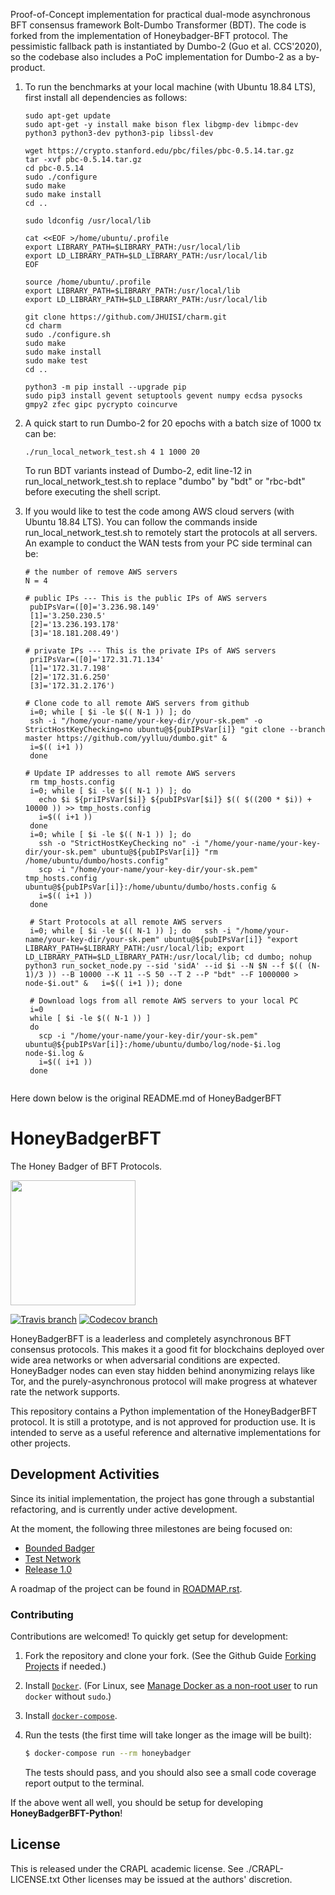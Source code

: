 Proof-of-Concept implementation for practical dual-mode asynchronous BFT consensus framework Bolt-Dumbo Transformer (BDT). 
The code is forked from the implementation of Honeybadger-BFT protocol.
The pessimistic fallback path is instantiated by Dumbo-2 (Guo et al. CCS'2020),
so the codebase also includes a PoC implementation for Dumbo-2 as a by-product.

1. To run the benchmarks at your local machine (with Ubuntu 18.84 LTS), first install all dependencies as follows:
    ```
    sudo apt-get update
    sudo apt-get -y install make bison flex libgmp-dev libmpc-dev python3 python3-dev python3-pip libssl-dev
    
    wget https://crypto.stanford.edu/pbc/files/pbc-0.5.14.tar.gz
    tar -xvf pbc-0.5.14.tar.gz
    cd pbc-0.5.14
    sudo ./configure
    sudo make
    sudo make install
    cd ..
    
    sudo ldconfig /usr/local/lib
    
    cat <<EOF >/home/ubuntu/.profile
    export LIBRARY_PATH=$LIBRARY_PATH:/usr/local/lib
    export LD_LIBRARY_PATH=$LD_LIBRARY_PATH:/usr/local/lib
    EOF
    
    source /home/ubuntu/.profile
    export LIBRARY_PATH=$LIBRARY_PATH:/usr/local/lib
    export LD_LIBRARY_PATH=$LD_LIBRARY_PATH:/usr/local/lib
     
    git clone https://github.com/JHUISI/charm.git
    cd charm
    sudo ./configure.sh
    sudo make
    sudo make install
    sudo make test
    cd ..
    
    python3 -m pip install --upgrade pip
    sudo pip3 install gevent setuptools gevent numpy ecdsa pysocks gmpy2 zfec gipc pycrypto coincurve
    ```

2. A quick start to run Dumbo-2 for 20 epochs with a batch size of 1000 tx can be:
   ```
   ./run_local_network_test.sh 4 1 1000 20
   ```
   
   To run BDT variants instead of Dumbo-2, edit line-12 in run_local_network_test.sh to replace "dumbo" by "bdt" or "rbc-bdt" before executing the shell script.

3. If you would like to test the code among AWS cloud servers (with Ubuntu 18.84 LTS). You can follow the commands inside run_local_network_test.sh to remotely start the protocols at all servers. An example to conduct the WAN tests from your PC side terminal can be:
   ```
   # the number of remove AWS servers
   N = 4
   
   # public IPs --- This is the public IPs of AWS servers
    pubIPsVar=([0]='3.236.98.149'
    [1]='3.250.230.5'
    [2]='13.236.193.178'
    [3]='18.181.208.49')
    
   # private IPs --- This is the private IPs of AWS servers
    priIPsVar=([0]='172.31.71.134'
    [1]='172.31.7.198'
    [2]='172.31.6.250'
    [3]='172.31.2.176')
   
   # Clone code to all remote AWS servers from github
    i=0; while [ $i -le $(( N-1 )) ]; do
    ssh -i "/home/your-name/your-key-dir/your-sk.pem" -o StrictHostKeyChecking=no ubuntu@${pubIPsVar[i]} "git clone --branch master https://github.com/yylluu/dumbo.git" &
    i=$(( i+1 ))
    done
   
   # Update IP addresses to all remote AWS servers 
    rm tmp_hosts.config
    i=0; while [ $i -le $(( N-1 )) ]; do
      echo $i ${priIPsVar[$i]} ${pubIPsVar[$i]} $(( $((200 * $i)) + 10000 )) >> tmp_hosts.config
      i=$(( i+1 ))
    done
    i=0; while [ $i -le $(( N-1 )) ]; do
      ssh -o "StrictHostKeyChecking no" -i "/home/your-name/your-key-dir/your-sk.pem" ubuntu@${pubIPsVar[i]} "rm /home/ubuntu/dumbo/hosts.config"
      scp -i "/home/your-name/your-key-dir/your-sk.pem" tmp_hosts.config ubuntu@${pubIPsVar[i]}:/home/ubuntu/dumbo/hosts.config &
      i=$(( i+1 ))
    done
    
    # Start Protocols at all remote AWS servers
    i=0; while [ $i -le $(( N-1 )) ]; do   ssh -i "/home/your-name/your-key-dir/your-sk.pem" ubuntu@${pubIPsVar[i]} "export LIBRARY_PATH=$LIBRARY_PATH:/usr/local/lib; export LD_LIBRARY_PATH=$LD_LIBRARY_PATH:/usr/local/lib; cd dumbo; nohup python3 run_socket_node.py --sid 'sidA' --id $i --N $N --f $(( (N-1)/3 )) --B 10000 --K 11 --S 50 --T 2 --P "bdt" --F 1000000 > node-$i.out" &   i=$(( i+1 )); done
 
    # Download logs from all remote AWS servers to your local PC
    i=0
    while [ $i -le $(( N-1 )) ]
    do
      scp -i "/home/your-name/your-key-dir/your-sk.pem" ubuntu@${pubIPsVar[i]}:/home/ubuntu/dumbo/log/node-$i.log node-$i.log &
      i=$(( i+1 ))
    done
 
   ```

Here down below is the original README.md of HoneyBadgerBFT

# HoneyBadgerBFT
The Honey Badger of BFT Protocols.

<img width=200 src="http://i.imgur.com/wqzdYl4.png"/>

[![Travis branch](https://img.shields.io/travis/initc3/HoneyBadgerBFT-Python/dev.svg)](https://travis-ci.org/initc3/HoneyBadgerBFT-Python)
[![Codecov branch](https://img.shields.io/codecov/c/github/initc3/honeybadgerbft-python/dev.svg)](https://codecov.io/github/initc3/honeybadgerbft-python?branch=dev)

HoneyBadgerBFT is a leaderless and completely asynchronous BFT consensus protocols.
This makes it a good fit for blockchains deployed over wide area networks
or when adversarial conditions are expected.
HoneyBadger nodes can even stay hidden behind anonymizing relays like Tor, and
the purely-asynchronous protocol will make progress at whatever rate the
network supports.

This repository contains a Python implementation of the HoneyBadgerBFT protocol.
It is still a prototype, and is not approved for production use. It is intended
to serve as a useful reference and alternative implementations for other projects.

## Development Activities

Since its initial implementation, the project has gone through a substantial
refactoring, and is currently under active development.

At the moment, the following three milestones are being focused on:

* [Bounded Badger](https://github.com/initc3/HoneyBadgerBFT-Python/milestone/3)
* [Test Network](https://github.com/initc3/HoneyBadgerBFT-Python/milestone/2<Paste>)
* [Release 1.0](https://github.com/initc3/HoneyBadgerBFT-Python/milestone/1)

A roadmap of the project can be found in [ROADMAP.rst](./ROADMAP.rst).


### Contributing
Contributions are welcomed! To quickly get setup for development:

1. Fork the repository and clone your fork. (See the Github Guide
   [Forking Projects](https://guides.github.com/activities/forking/) if
   needed.)

2. Install [`Docker`](https://docs.docker.com/install/). (For Linux, see
   [Manage Docker as a non-root user](https://docs.docker.com/install/linux/linux-postinstall/#manage-docker-as-a-non-root-user)
   to run `docker` without `sudo`.)

3. Install [`docker-compose`](https://docs.docker.com/compose/install/).

4. Run the tests (the first time will take longer as the image will be built):

   ```bash
   $ docker-compose run --rm honeybadger
   ```

   The tests should pass, and you should also see a small code coverage report
   output to the terminal.

If the above went all well, you should be setup for developing
**HoneyBadgerBFT-Python**!

## License
This is released under the CRAPL academic license. See ./CRAPL-LICENSE.txt
Other licenses may be issued at the authors' discretion.

